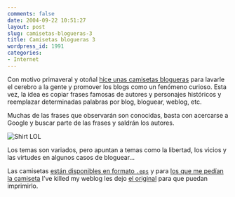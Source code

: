 ```yaml
---
comments: false
date: 2004-09-22 10:51:27
layout: post
slug: camisetas-blogueras-3
title: Camisetas blogueras 3
wordpress_id: 1991
categories:
- Internet
---
```


Con motivo primaveral y otoñal [hice unas camisetas blogueras](http://www.minid.net/files/9shirt.gif) para lavarle el cerebro a la gente  y promover los blogs como un fenómeno curioso. Esta vez, la idea es copiar frases famosas de autores y personajes históricos y reemplazar determinadas palabras por blog, bloguear, weblog, etc.





Muchas de las frases que observarán son conocidas, basta con acercarse a Google y buscar parte de las frases y saldrán los autores.





![Shirt LOL](http://www.minid.net/images/shirt-lol.png)





Los temas son variados, pero apuntan a temas como la libertad, los vicios y las virtudes en algunos casos de bloguear…





Las camisetas [están disponibles en formato `.eps`](http://www.minid.net/files/9shirt.zip) y para [los que me pedían la camiseta](http://www.minid.net/archivos/categorias/diseno/camisetas_webloggeras_parte_2.php) I’ve killed my weblog les dejo [el original](/files/killed-blog.eps.zip) para que puedan imprimirlo.




 
